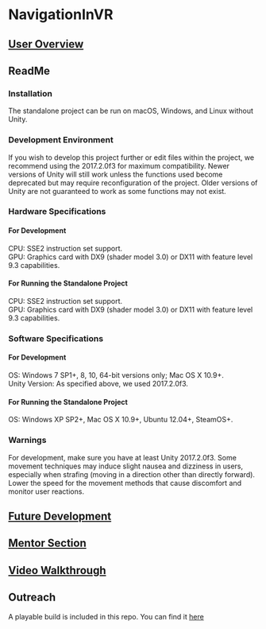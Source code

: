 # NavigationInVR

## [User Overview](UserOverview.md)

## ReadMe
### Installation
The standalone project can be run on macOS, Windows, and Linux without Unity.

### Development Environment
If you wish to develop this project further or edit files within the project, we recommend using the 2017.2.0f3 for maximum compatibility. Newer versions of Unity will still work unless the functions used become deprecated but may require reconfiguration of the project. Older versions of Unity are not guaranteed to work as some functions may not exist.

### Hardware Specifications
#### For Development
CPU: SSE2 instruction set support.  
GPU: Graphics card with DX9 (shader model 3.0) or DX11 with feature level 9.3 capabilities.  

#### For Running the Standalone Project
CPU: SSE2 instruction set support.  
GPU: Graphics card with DX9 (shader model 3.0) or DX11 with feature level 9.3 capabilities.  

### Software Specifications
#### For Development
OS: Windows 7 SP1+, 8, 10, 64-bit versions only; Mac OS X 10.9+.  
Unity Version: As specified above, we used 2017.2.0f3.

#### For Running the Standalone Project
OS: Windows XP SP2+, Mac OS X 10.9+, Ubuntu 12.04+, SteamOS+.  

### Warnings
For development, make sure you have at least Unity 2017.2.0f3. Some movement techniques may induce slight nausea and dizziness in users, especially when strafing (moving in a direction other than directly forward). Lower the speed for the movement methods that cause discomfort and monitor user reactions.

## [Future Development](#)

## [Mentor Section](MentorSection.md)

## [Video Walkthrough](#)

## Outreach
A playable build is included in this repo. You can find it [here](#)